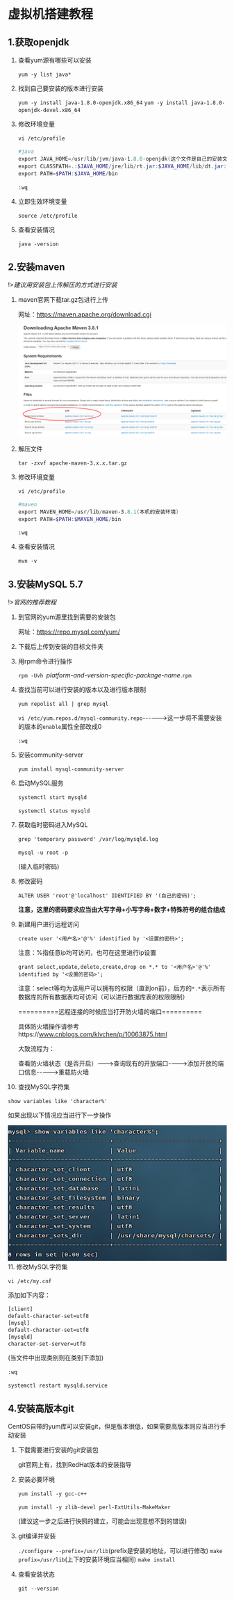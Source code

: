# 虚拟机搭建教程

## 1.获取openjdk

1. 查看yum源有哪些可以安装

   `yum -y list java*`
2. 找到自己要安装的版本进行安装

   `yum -y install java-1.8.0-openjdk.x86_64`
   `yum -y install java-1.8.0-openjdk-devel.x86_64`
3. 修改环境变量

   `vi /etc/profile`

   ```powershell
   #java
   export JAVA_HOME=/usr/lib/jvm/java-1.8.0-openjdk(这个文件是自己的安装文件)
   export CLASSPATH=.:$JAVA_HOME/jre/lib/rt.jar:$JAVA_HOME/lib/dt.jar:$JAVA_HOME/lib/tools.jar
   export PATH=$PATH:$JAVA_HOME/bin
   ```

   `:wq`
4. 立即生效环境变量

   `source /etc/profile`
5. 查看安装情况

   `java -version`

## 2.安装maven

!>*建议用安装包上传解压的方式进行安装*

1. maven官网下载tar.gz包进行上传

   网址：https://maven.apache.org/download.cgi

   ![vm-1](../_imgs/vm1.png)

2. 解压文件

   `tar -zxvf apache-maven-3.x.x.tar.gz`

3. 修改环境变量

   `vi /etc/profile`

   ```powershell
   #maven
   export MAVEN_HOME=/usr/lib/maven-3.8.1(本机的安装环境)
   export PATH=$PATH:$MAVEN_HOME/bin
   ```

   `:wq`

4. 查看安装情况

   `mvn -v`

## 3.安装MySQL 5.7

!>*官网的推荐教程*

1. 到官网的yum源里找到需要的安装包

   网址：https://repo.mysql.com/yum/
2. 下载后上传到安装的目标文件夹
3. 用rpm命令进行操作

   `rpm -Uvh `*platform-and-version-specific-package-name*.`rpm`
4. 查找当前可以进行安装的版本以及进行版本限制

   `yum repolist all | grep mysql`

   `vi /etc/yum.repos.d/mysql-community.repo`------>这一步将不需要安装的版本的`enable`属性全部改成0

   `:wq`
5. 安装community-server

   `yum install mysql-community-server`
6. 启动MySQL服务

   `systemctl start mysqld`

   `systemctl status mysqld`
7. 获取临时密码进入MySQL

   `grep 'temporary password' /var/log/mysqld.log`

   `mysql -u root -p`

   (输入临时密码)
8. 修改密码

   `ALTER USER 'root'@'localhost' IDENTIFIED BY '(自己的密码)';`

   **注意，这里的密码要求应当由大写字母+小写字母+数字+特殊符号的组合组成**
9. 新建用户进行远程访问

   `create user '<用户名>'@'%' identified by '<设置的密码>';`

   注意：%指任意ip均可访问，也可在这里进行ip设置

   `grant select,update,delete,create,drop on *.* to '<用户名>'@'%' identified by '<设置的密码>';`

   注意：select等均为该用户可以拥有的权限（直到on前），后方的`*.*`表示所有数据库的所有数据表均可访问（可以进行数据库表的权限限制）

   ==========远程连接的时候应当打开防火墙的端口==========

   具体防火墙操作请参考https://www.cnblogs.com/klvchen/p/10063875.html

   大致流程为：

   查看防火墙状态（是否开启）--->查询现有的开放端口---->添加开放的端口信息----->重载防火墙
10. 查找MySQL字符集

   `show variables like 'character%'`

   如果出现以下情况应当进行下一步操作

   ![vm-2](../_imgs/vm2.png)
11. 修改MySQL字符集

   `vi /etc/my.cnf`

   添加如下内容：

   ```text
   [client]
   default-character-set=utf8
   [mysql]
   default-character-set=utf8
   [mysqld]
   character-set-server=utf8
   ```

   (当文件中出现类别则在类别下添加)

   `:wq`

   `systemctl restart mysqld.service`

## 4.安装高版本git

CentOS自带的yum库可以安装git，但是版本很低，如果需要高版本则应当进行手动安装

1. 下载需要进行安装的git安装包

   git官网上有，找到RedHat版本的安装指导
2. 安装必要环境

   `yum install -y gcc-c++`

   `yum install -y zlib-devel perl-ExtUtils-MakeMaker`

   (建议这一步之后进行快照的建立，可能会出现意想不到的错误)
3. git编译并安装

   `./configure --prefix=/usr/lib`(prefix是安装的地址，可以进行修改)
   `make profix=/usr/lib`(上下的安装环境应当相同)
   `make install`
4. 查看安装状态

   `git --version`
